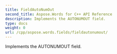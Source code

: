 ```yaml
---
title: FieldAutoNumOut
second_title: Aspose.Words for C++ API Reference
description: Implements the AUTONUMOUT field. 
type: docs
weight: 0
url: /cpp/aspose.words.fields/fieldautonumout/
---
```


Implements the AUTONUMOUT field. 

